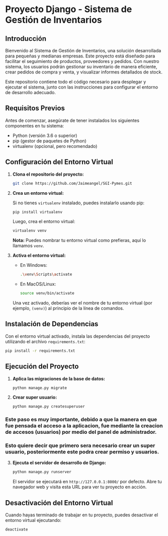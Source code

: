 # Proyecto Django - Sistema de Gestión de Inventarios

## Introducción

Bienvenido al Sistema de Gestión de Inventarios, una solución desarrollada para pequeñas y medianas empresas. Este proyecto está diseñado para facilitar el seguimiento de productos, proveedores y pedidos. Con nuestro sistema, los usuarios podrán gestionar su inventario de manera eficiente, crear pedidos de compra y venta, y visualizar informes detallados de stock.

Este repositorio contiene todo el código necesario para desplegar y ejecutar el sistema, junto con las instrucciones para configurar el entorno de desarrollo adecuado.

## Requisitos Previos

Antes de comenzar, asegúrate de tener instalados los siguientes componentes en tu sistema:

- Python (versión 3.6 o superior)
- pip (gestor de paquetes de Python)
- virtualenv (opcional, pero recomendado)

## Configuración del Entorno Virtual

1. **Clona el repositorio del proyecto:**

    ```bash
    git clone https://github.com/Jaimeangel/SGI-Pymes.git
    ```

2. **Crea un entorno virtual:**

    Si no tienes `virtualenv` instalado, puedes instalarlo usando pip:

    ```bash
    pip install virtualenv
    ```

    Luego, crea el entorno virtual:

    ```bash
    virtualenv venv
    ```

    **Nota:** Puedes nombrar tu entorno virtual como prefieras, aquí lo llamamos `venv`.

3. **Activa el entorno virtual:**

    - En Windows:

        ```bash
        .\venv\Scripts\activate
        ```

    - En MacOS/Linux:

        ```bash
        source venv/bin/activate
        ```

    Una vez activado, deberías ver el nombre de tu entorno virtual (por ejemplo, `(venv)`) al principio de la línea de comandos.

## Instalación de Dependencias

Con el entorno virtual activado, instala las dependencias del proyecto utilizando el archivo `requirements.txt`:

```bash
pip install -r requirements.txt
```

## Ejecución del Proyecto

1. **Aplica las migraciones de la base de datos:**

    ```bash
    python manage.py migrate
    ```
2. **Crear super usuario:**
    
    ```bash
    python manage.py createsuperuser
    ```

### Este paso es muy importante, debido a que la manera en que fue pensada el acceso a la aplicacion, fue mediante la creacion de accesos (usuarios) por medio del panel de administrador. 
### Esto quiere decir que primero sera necesario crear un super usuario, posteriormente este podra crear permiso y usuarios.

3. **Ejecuta el servidor de desarrollo de Django:**

    ```bash
    python manage.py runserver
    ```

    El servidor se ejecutará en `http://127.0.0.1:8000/` por defecto. Abre tu navegador web y visita esta URL para ver tu proyecto en acción.

## Desactivación del Entorno Virtual

Cuando hayas terminado de trabajar en tu proyecto, puedes desactivar el entorno virtual ejecutando:

```bash
deactivate
```

